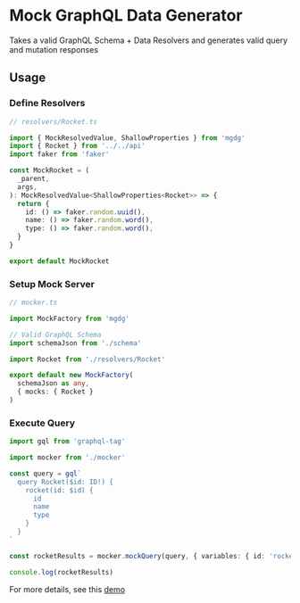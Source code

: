 # Mock GraphQL Data Generator

Takes a valid GraphQL Schema + Data Resolvers and generates valid query and mutation responses

## Usage

### Define Resolvers

```ts
// resolvers/Rocket.ts

import { MockResolvedValue, ShallowProperties } from 'mgdg'
import { Rocket } from '../../api'
import faker from 'faker'

const MockRocket = (
  _parent,
  args,
): MockResolvedValue<ShallowProperties<Rocket>> => {
  return {
    id: () => faker.random.uuid(),
    name: () => faker.random.word(),
    type: () => faker.random.word(),
  }
}

export default MockRocket
```

### Setup Mock Server

```ts
// mocker.ts

import MockFactory from 'mgdg'

// Valid GraphQL Schema
import schemaJson from './schema'

import Rocket from './resolvers/Rocket'

export default new MockFactory(
  schemaJson as any,
  { mocks: { Rocket }
)
```

### Execute Query

```ts
import gql from 'graphql-tag'

import mocker from './mocker'

const query = gql`
  query Rocket($id: ID!) {
    rocket(id: $id) {
      id
      name
      type
    }
  }
`

const rocketResults = mocker.mockQuery(query, { variables: { id: 'rocket-1' } })

console.log(rocketResults)
```

For more details, see this [demo](https://github.com/donovanhiland/mgdg-demo)
